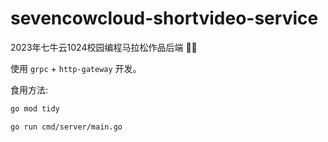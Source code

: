 # sevencowcloud-shortvideo-service
2023年七牛云1024校园编程马拉松作品后端 🥺🥺

使用 `grpc` + `http-gateway` 开发。

食用方法:

```bash
go mod tidy

go run cmd/server/main.go
```
